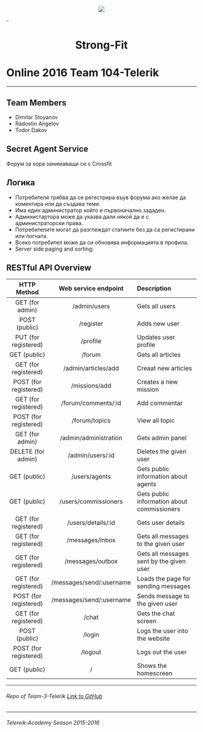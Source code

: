  <p align="center"><a href="http://telerikacademy.com//"><img src="https://github.com/tddold/Telerik-Academy/blob/master/Programming%20with%20C%23/1.%20C%23%20Fundamentals%20I/Presentation/Telerik.png" /></a></p>
 
-<h1 align="center">Strong-Fit</h1>

# Online 2016 Team 104-Telerik
---

## Team Members
* Dimitar Stoyanov
* Radostin Angelov
* Todor Dakov

## Secret Agent Service

Форум за хора занимаващи се с Crossfit

## Логика 

 -	Потребителя трябва да се регестрира въув форума ако желае да коментира или да създава теми.
 - 	Има един администратор който е първоначално зададен.
 -	Администартора може да указва дали някой да е с администраторски права.
 -	Потребителите могат да разглеждат статиите без да са регистирани или логната. 
 -	Всеко потребител може да си обновява информацията в профила.
 - Server side paging and sorting;

 ## RESTful API Overview
| HTTP Method | Web service endpoint | Description |
|:----------:|:-----------:|:-------------|
|GET (for admin) | /admin/users | Gets all users |
|POST (public) | /register | Adds new user 
|PUT (for registered)| /profile | Updates user profile |
|GET (public)|/forum|Gets all articles|
|GET (for registered)|/admin/articles/add|Creaat new articles|
|POST (for registered)|/missions/add|Creates a new mission|
|GET (for registered)|/forum/comments/:id|Add commentar|
|POST (for registered)|/forum/topics|View all topic|
|GET (for admin)|/admin/administration|Gets admin panel|
|DELETE (for admin)|/admin/users/:id|Deletes the given user|
|GET (public)|/users/agents|Gets public information about agents|
|GET (public)|/users/commissioners|Gets public information about commissioners|
|GET (for registered)|/users/details/:id|Gets user details|
|GET (for registered)|/messages/inbox|Gets all messages to the given user|
|GET (for registered)|/messages/outbox|Gets all messages sent by the given user|
|GET (for registered)|/messages/send/:username|Loads the page for sending messages|
|POST (for registered)|/messages/send/:username|Sends message to the given user|
|GET (for registered)|/chat|Gets the chat screen|
|POST (public) |/login|Logs the user into the website|
|POST (for registered)|/logout|Logs out the user|
|GET (public) |/ |Shows the homescreen|

- - - - 

###### Repo of Team-3-Telerik [Link to GitHub](https://github.com/End-to-End-JS-Teamwork/Strong-Fit)

- - - -

###### Telereik-Academy Season 2015-2016 
